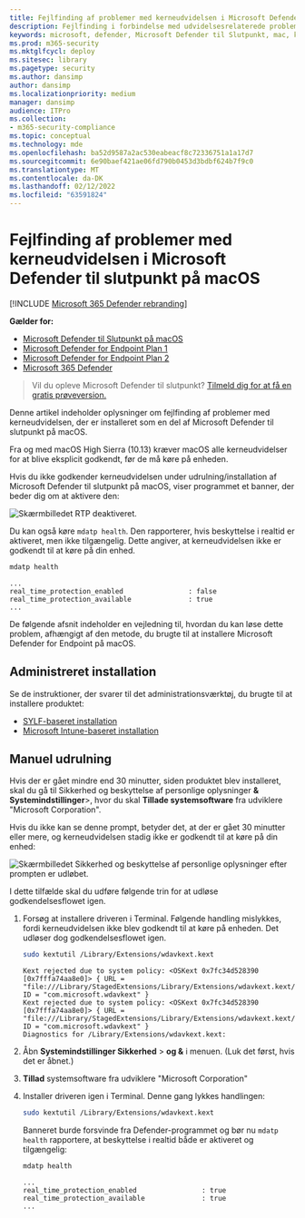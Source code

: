 ```yaml
---
title: Fejlfinding af problemer med kerneudvidelsen i Microsoft Defender til slutpunkt på macOS
description: Fejlfinding i forbindelse med udvidelsesrelaterede problemer i Microsoft Defender til slutpunkt på macOS.
keywords: microsoft, defender, Microsoft Defender til Slutpunkt, mac, kernel, udvidelse
ms.prod: m365-security
ms.mktglfcycl: deploy
ms.sitesec: library
ms.pagetype: security
ms.author: dansimp
author: dansimp
ms.localizationpriority: medium
manager: dansimp
audience: ITPro
ms.collection:
- m365-security-compliance
ms.topic: conceptual
ms.technology: mde
ms.openlocfilehash: ba52d9587a2ac530eabeacf8c72336751a1a17d7
ms.sourcegitcommit: 6e90baef421ae06fd790b0453d3bdbf624b7f9c0
ms.translationtype: MT
ms.contentlocale: da-DK
ms.lasthandoff: 02/12/2022
ms.locfileid: "63591824"
---
```

# <a name="troubleshoot-kernel-extension-issues-in-microsoft-defender-for-endpoint-on-macos"></a>Fejlfinding af problemer med kerneudvidelsen i Microsoft Defender til slutpunkt på macOS

[!INCLUDE [Microsoft 365 Defender rebranding](../../includes/microsoft-defender.md)]


**Gælder for:**

- [Microsoft Defender til Slutpunkt på macOS](microsoft-defender-endpoint-mac.md)
- [Microsoft Defender for Endpoint Plan 1](https://go.microsoft.com/fwlink/p/?linkid=2154037)
- [Microsoft Defender for Endpoint Plan 2](https://go.microsoft.com/fwlink/p/?linkid=2154037)
- [Microsoft 365 Defender](https://go.microsoft.com/fwlink/?linkid=2118804)

> Vil du opleve Microsoft Defender til slutpunkt? [Tilmeld dig for at få en gratis prøveversion.](https://signup.microsoft.com/create-account/signup?products=7f379fee-c4f9-4278-b0a1-e4c8c2fcdf7e&ru=https://aka.ms/MDEp2OpenTrial?ocid=docs-wdatp-exposedapis-abovefoldlink)

Denne artikel indeholder oplysninger om fejlfinding af problemer med kerneudvidelsen, der er installeret som en del af Microsoft Defender til slutpunkt på macOS.

Fra og med macOS High Sierra (10.13) kræver macOS alle kerneudvidelser for at blive eksplicit godkendt, før de må køre på enheden.

Hvis du ikke godkender kerneudvidelsen under udrulning/installation af Microsoft Defender til slutpunkt på macOS, viser programmet et banner, der beder dig om at aktivere den:

   ![Skærmbilledet RTP deaktiveret.](images/mdatp-32-main-app-fix.png)

Du kan også køre ```mdatp health```. Den rapporterer, hvis beskyttelse i realtid er aktiveret, men ikke tilgængelig. Dette angiver, at kerneudvidelsen ikke er godkendt til at køre på din enhed.

```bash
mdatp health
```
```Output
...
real_time_protection_enabled                : false
real_time_protection_available              : true
...
```

De følgende afsnit indeholder en vejledning til, hvordan du kan løse dette problem, afhængigt af den metode, du brugte til at installere Microsoft Defender for Endpoint på macOS.

## <a name="managed-deployment"></a>Administreret installation

Se de instruktioner, der svarer til det administrationsværktøj, du brugte til at installere produktet:

- [SYLF-baseret installation](mac-install-with-jamf.md)
- [Microsoft Intune-baseret installation](mac-install-with-intune.md#create-system-configuration-profiles)

## <a name="manual-deployment"></a>Manuel udrulning

Hvis der er gået mindre end 30 minutter, siden produktet blev installeret, skal du gå til Sikkerhed og beskyttelse af personlige oplysninger **&** **Systemindstillinger**\>, hvor du skal **Tillade systemsoftware** fra udviklere "Microsoft Corporation".

Hvis du ikke kan se denne prompt, betyder det, at der er gået 30 minutter eller mere, og kerneudvidelsen stadig ikke er godkendt til at køre på din enhed:

![Skærmbilledet Sikkerhed og beskyttelse af personlige oplysninger efter prompten er udløbet.](images/mdatp-33-securityprivacysettings-noprompt.png)

I dette tilfælde skal du udføre følgende trin for at udløse godkendelsesflowet igen.

1. Forsøg at installere driveren i Terminal. Følgende handling mislykkes, fordi kerneudvidelsen ikke blev godkendt til at køre på enheden. Det udløser dog godkendelsesflowet igen.

    ```bash
    sudo kextutil /Library/Extensions/wdavkext.kext
    ```

    ```Output
    Kext rejected due to system policy: <OSKext 0x7fc34d528390 [0x7fffa74aa8e0]> { URL = "file:///Library/StagedExtensions/Library/Extensions/wdavkext.kext/", ID = "com.microsoft.wdavkext" }
    Kext rejected due to system policy: <OSKext 0x7fc34d528390 [0x7fffa74aa8e0]> { URL = "file:///Library/StagedExtensions/Library/Extensions/wdavkext.kext/", ID = "com.microsoft.wdavkext" }
    Diagnostics for /Library/Extensions/wdavkext.kext:
    ```

2. Åbn **Systemindstillinger Sikkerhed** \> **og &** i menuen. (Luk det først, hvis det er åbnet.)

3. **Tillad** systemsoftware fra udviklere "Microsoft Corporation"

4. Installer driveren igen i Terminal. Denne gang lykkes handlingen:

    ```bash
    sudo kextutil /Library/Extensions/wdavkext.kext
    ```

    Banneret burde forsvinde fra Defender-programmet og bør nu ```mdatp health``` rapportere, at beskyttelse i realtid både er aktiveret og tilgængelig:

    ```bash
    mdatp health
    ```

    ```Output
    ...
    real_time_protection_enabled                : true
    real_time_protection_available              : true
    ...
    ```
